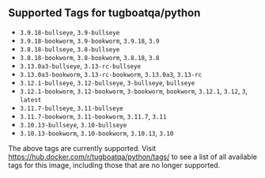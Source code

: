 ## Supported Tags for tugboatqa/python

* `3.9.18-bullseye`, `3.9-bullseye`
* `3.9.18-bookworm`, `3.9-bookworm`, `3.9.18`, `3.9`
* `3.8.18-bullseye`, `3.8-bullseye`
* `3.8.18-bookworm`, `3.8-bookworm`, `3.8.18`, `3.8`
* `3.13.0a3-bullseye`, `3.13-rc-bullseye`
* `3.13.0a3-bookworm`, `3.13-rc-bookworm`, `3.13.0a3`, `3.13-rc`
* `3.12.1-bullseye`, `3.12-bullseye`, `3-bullseye`, `bullseye`
* `3.12.1-bookworm`, `3.12-bookworm`, `3-bookworm`, `bookworm`, `3.12.1`, `3.12`, `3`, `latest`
* `3.11.7-bullseye`, `3.11-bullseye`
* `3.11.7-bookworm`, `3.11-bookworm`, `3.11.7`, `3.11`
* `3.10.13-bullseye`, `3.10-bullseye`
* `3.10.13-bookworm`, `3.10-bookworm`, `3.10.13`, `3.10`

The above tags are currently supported. Visit https://hub.docker.com/r/tugboatqa/python/tags/ to see a list of all available tags for this image, including those that are no longer supported.
